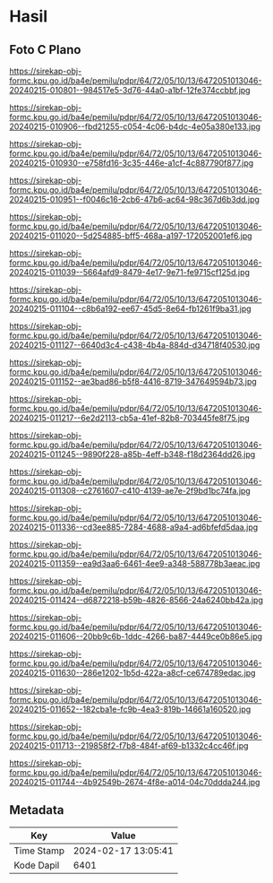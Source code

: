 # Hasil

## Foto C Plano

https://sirekap-obj-formc.kpu.go.id/ba4e/pemilu/pdpr/64/72/05/10/13/6472051013046-20240215-010801--984517e5-3d76-44a0-a1bf-12fe374ccbbf.jpg

https://sirekap-obj-formc.kpu.go.id/ba4e/pemilu/pdpr/64/72/05/10/13/6472051013046-20240215-010906--fbd21255-c054-4c06-b4dc-4e05a380e133.jpg

https://sirekap-obj-formc.kpu.go.id/ba4e/pemilu/pdpr/64/72/05/10/13/6472051013046-20240215-010930--e758fd16-3c35-446e-a1cf-4c887790f877.jpg

https://sirekap-obj-formc.kpu.go.id/ba4e/pemilu/pdpr/64/72/05/10/13/6472051013046-20240215-010951--f0046c16-2cb6-47b6-ac64-98c367d6b3dd.jpg

https://sirekap-obj-formc.kpu.go.id/ba4e/pemilu/pdpr/64/72/05/10/13/6472051013046-20240215-011020--5d254885-bff5-468a-a197-172052001ef6.jpg

https://sirekap-obj-formc.kpu.go.id/ba4e/pemilu/pdpr/64/72/05/10/13/6472051013046-20240215-011039--5664afd9-8479-4e17-9e71-fe9715cf125d.jpg

https://sirekap-obj-formc.kpu.go.id/ba4e/pemilu/pdpr/64/72/05/10/13/6472051013046-20240215-011104--c8b6a192-ee67-45d5-8e64-fb1261f9ba31.jpg

https://sirekap-obj-formc.kpu.go.id/ba4e/pemilu/pdpr/64/72/05/10/13/6472051013046-20240215-011127--6640d3c4-c438-4b4a-884d-d34718f40530.jpg

https://sirekap-obj-formc.kpu.go.id/ba4e/pemilu/pdpr/64/72/05/10/13/6472051013046-20240215-011152--ae3bad86-b5f8-4416-8719-347649594b73.jpg

https://sirekap-obj-formc.kpu.go.id/ba4e/pemilu/pdpr/64/72/05/10/13/6472051013046-20240215-011217--6e2d2113-cb5a-41ef-82b8-703445fe8f75.jpg

https://sirekap-obj-formc.kpu.go.id/ba4e/pemilu/pdpr/64/72/05/10/13/6472051013046-20240215-011245--9890f228-a85b-4eff-b348-f18d2364dd26.jpg

https://sirekap-obj-formc.kpu.go.id/ba4e/pemilu/pdpr/64/72/05/10/13/6472051013046-20240215-011308--c2761607-c410-4139-ae7e-2f9bd1bc74fa.jpg

https://sirekap-obj-formc.kpu.go.id/ba4e/pemilu/pdpr/64/72/05/10/13/6472051013046-20240215-011336--cd3ee885-7284-4688-a9a4-ad6bfefd5daa.jpg

https://sirekap-obj-formc.kpu.go.id/ba4e/pemilu/pdpr/64/72/05/10/13/6472051013046-20240215-011359--ea9d3aa6-6461-4ee9-a348-588778b3aeac.jpg

https://sirekap-obj-formc.kpu.go.id/ba4e/pemilu/pdpr/64/72/05/10/13/6472051013046-20240215-011424--d6872218-b59b-4826-8566-24a6240bb42a.jpg

https://sirekap-obj-formc.kpu.go.id/ba4e/pemilu/pdpr/64/72/05/10/13/6472051013046-20240215-011606--20bb9c6b-1ddc-4266-ba87-4449ce0b86e5.jpg

https://sirekap-obj-formc.kpu.go.id/ba4e/pemilu/pdpr/64/72/05/10/13/6472051013046-20240215-011630--286e1202-1b5d-422a-a8cf-ce674789edac.jpg

https://sirekap-obj-formc.kpu.go.id/ba4e/pemilu/pdpr/64/72/05/10/13/6472051013046-20240215-011652--182cba1e-fc9b-4ea3-819b-14661a160520.jpg

https://sirekap-obj-formc.kpu.go.id/ba4e/pemilu/pdpr/64/72/05/10/13/6472051013046-20240215-011713--219858f2-f7b8-484f-af69-b1332c4cc46f.jpg

https://sirekap-obj-formc.kpu.go.id/ba4e/pemilu/pdpr/64/72/05/10/13/6472051013046-20240215-011744--4b92549b-2674-4f8e-a014-04c70ddda244.jpg


## Metadata

| Key        | Value               |
| ---------- | ------------------- |
| Time Stamp | 2024-02-17 13:05:41 |
| Kode Dapil | 6401                |



